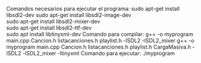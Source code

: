 Comandos necesarios para ejecutar el programa: 
sudo apt-get install libsdl2-dev
sudo apt-get install libsdl2-image-dev  
sudo apt-get install libsdl2-mixer-dev  
sudo apt-get install libsdl2-ttf-dev  
sudo apt install libtinyxml-dev
Comando para compilar: 
g++ -o myprogram main.cpp Cancion.h listacanciones.h playlist.h -lSDL2 -lSDL2_mixer
 g++ -o myprogram main.cpp Cancion.h listacanciones.h playlist.h CargaMasiva.h -lSDL2 -lSDL2_mixer -ltinyxml 
Comando para ejecutar:
./myprogram